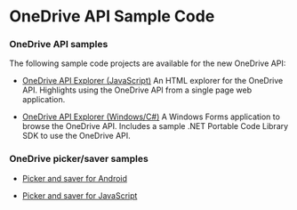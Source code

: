 ﻿# OneDrive API Sample Code

### OneDrive API samples
The following sample code projects are available for the new OneDrive API:

* [OneDrive API Explorer (JavaScript)](http://github.com/OneDrive/onedrive-explorer-js)
  An HTML explorer for the OneDrive API. Highlights using the OneDrive API
  from a single page web application.

* [OneDrive API Explorer (Windows/C#)](http://github.com/OneDrive/onedrive-explorer-win)
  A Windows Forms application to browse the OneDrive API. Includes a sample
  .NET Portable Code Library SDK to use the OneDrive API.


### OneDrive picker/saver samples

* [Picker and saver for Android](https://github.com/OneDrive/onedrive-picker-android)

* [Picker and saver for JavaScript](https://msdn.microsoft.com/en-us/library/dn659733.aspx)
